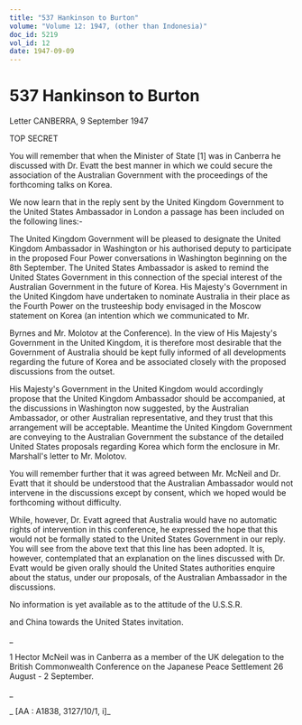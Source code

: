 ```yaml
---
title: "537 Hankinson to Burton"
volume: "Volume 12: 1947, (other than Indonesia)"
doc_id: 5219
vol_id: 12
date: 1947-09-09
---
```


# 537 Hankinson to Burton

Letter CANBERRA, 9 September 1947

TOP SECRET

You will remember that when the Minister of State [1] was in Canberra he discussed with Dr. Evatt the best manner in which we could secure the association of the Australian Government with the proceedings of the forthcoming talks on Korea.

We now learn that in the reply sent by the United Kingdom Government to the United States Ambassador in London a passage has been included on the following lines:-

The United Kingdom Government will be pleased to designate the United Kingdom Ambassador in Washington or his authorised deputy to participate in the proposed Four Power conversations in Washington beginning on the 8th September. The United States Ambassador is asked to remind the United States Government in this connection of the special interest of the Australian Government in the future of Korea. His Majesty's Government in the United Kingdom have undertaken to nominate Australia in their place as the Fourth Power on the trusteeship body envisaged in the Moscow statement on Korea (an intention which we communicated to Mr.

Byrnes and Mr. Molotov at the Conference). In the view of His Majesty's Government in the United Kingdom, it is therefore most desirable that the Government of Australia should be kept fully informed of all developments regarding the future of Korea and be associated closely with the proposed discussions from the outset.

His Majesty's Government in the United Kingdom would accordingly propose that the United Kingdom Ambassador should be accompanied, at the discussions in Washington now suggested, by the Australian Ambassador, or other Australian representative, and they trust that this arrangement will be acceptable. Meantime the United Kingdom Government are conveying to the Australian Government the substance of the detailed United States proposals regarding Korea which form the enclosure in Mr. Marshall's letter to Mr. Molotov.

You will remember further that it was agreed between Mr. McNeil and Dr. Evatt that it should be understood that the Australian Ambassador would not intervene in the discussions except by consent, which we hoped would be forthcoming without difficulty.

While, however, Dr. Evatt agreed that Australia would have no automatic rights of intervention in this conference, he expressed the hope that this would not be formally stated to the United States Government in our reply. You will see from the above text that this line has been adopted. It is, however, contemplated that an explanation on the lines discussed with Dr. Evatt would be given orally should the United States authorities enquire about the status, under our proposals, of the Australian Ambassador in the discussions.

No information is yet available as to the attitude of the U.S.S.R.

and China towards the United States invitation.

_

1 Hector McNeil was in Canberra as a member of the UK delegation to the British Commonwealth Conference on the Japanese Peace Settlement 26 August - 2 September.

_

_ [AA : A1838, 3127/10/1, i]_
